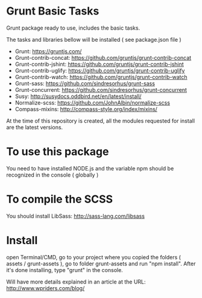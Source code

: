 # Grunt Basic Tasks
Grunt package ready to use, includes the basic tasks.

The tasks and libraries bellow will be installed ( see package.json file )
- Grunt: https://gruntjs.com/ 
- Grunt-contrib-concat: https://github.com/gruntjs/grunt-contrib-concat
- Grunt-contrib-jshint: https://github.com/gruntjs/grunt-contrib-jshint
- Grunt-contrib-uglify: https://github.com/gruntjs/grunt-contrib-uglify
- Grunt-contrib-watch: https://github.com/gruntjs/grunt-contrib-watch
- Grunt-sass: https://github.com/sindresorhus/grunt-sass
- Grunt-concurrent: https://github.com/sindresorhus/grunt-concurrent
- Susy: http://susydocs.oddbird.net/en/latest/install/
- Normalize-scss: https://github.com/JohnAlbin/normalize-scss
- Compass-mixins: http://compass-style.org/index/mixins/

At the time of this repository is created, all the modules requested for install are the latest versions.

# To use this package
You need to have installed NODE.js and the variable npm should be recognized in the console ( globally )

# To compile the SCSS 
You should install LibSass: http://sass-lang.com/libsass

# Install
open Terminal/CMD, go to your project where you copied the folders ( assets / grunt-assets ), go to folder grunt-assets and run "npm install".
After it's done installing, type "grunt" in the console.

Will have more details explained in an article at the URL: http://www.wpriders.com/blog/
